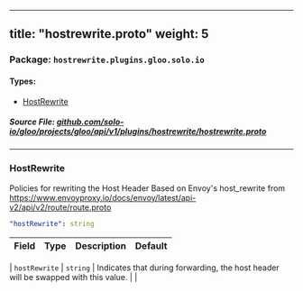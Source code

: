 
---
title: "hostrewrite.proto"
weight: 5
---

<!-- Code generated by solo-kit. DO NOT EDIT. -->


### Package: `hostrewrite.plugins.gloo.solo.io` 
#### Types:


- [HostRewrite](#hostrewrite)
  



##### Source File: [github.com/solo-io/gloo/projects/gloo/api/v1/plugins/hostrewrite/hostrewrite.proto](https://github.com/solo-io/gloo/blob/master/projects/gloo/api/v1/plugins/hostrewrite/hostrewrite.proto)





---
### HostRewrite

 
Policies for rewriting the Host Header
Based on Envoy's host_rewrite from https://www.envoyproxy.io/docs/envoy/latest/api-v2/api/v2/route/route.proto

```yaml
"hostRewrite": string

```

| Field | Type | Description | Default |
| ----- | ---- | ----------- |----------- | 



| `hostRewrite` | `string` |  Indicates that during forwarding, the host header will be swapped with this value.  |  |





<!-- Start of HubSpot Embed Code -->
<script type="text/javascript" id="hs-script-loader" async defer src="//js.hs-scripts.com/5130874.js"></script>
<!-- End of HubSpot Embed Code -->
